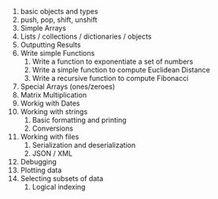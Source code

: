 1. basic objects and types
1. push, pop, shift, unshift
1. Simple Arrays
1. Lists / collections / dictionaries / objects
1. Outputting Results
1. Write simple Functions
    1. Write a function to exponentiate a set of numbers
    1. Write a simple function to compute Euclidean Distance
    1. Write a recursive function to compute Fibonacci
1. Special Arrays (ones/zeroes)
1. Matrix Multiplication
1. Workig with Dates
1. Working with strings
    1. Basic formatting and printing
    1. Conversions
1. Working with files
    1. Serialization and deserialization
    1. JSON / XML
1. Debugging
1. Plotting data
1. Selecting subsets of data
    1. Logical indexing
